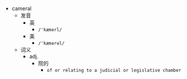 - cameral
  - 发音
    - 英
      - `/'kæmərl/`
    - 美
      - `/'kæmərəl/`
  - 词义
    - adj.
      - 院的
        - `of or relating to a judicial or legislative chamber `

